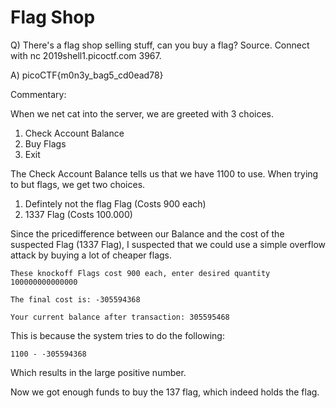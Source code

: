 # Flag Shop

Q) There's a flag shop selling stuff, can you buy a flag? Source. Connect with nc 2019shell1.picoctf.com 3967.

A) picoCTF{m0n3y_bag5_cd0ead78}

Commentary:

When we net cat into the server, we are greeted with 3 choices.
1) Check Account Balance
2) Buy Flags
3) Exit

The Check Account Balance tells us that we have 1100 to use.
When trying to but flags, we get two choices.
1) Defintely not the flag Flag (Costs 900 each)
2) 1337 Flag (Costs 100.000)


Since the pricedifference between our Balance and the cost of the suspected Flag (1337 Flag),
I suspected that we could use a simple overflow attack by buying a lot of cheaper flags.
```
These knockoff Flags cost 900 each, enter desired quantity
100000000000000

The final cost is: -305594368

Your current balance after transaction: 305595468
```

This is because the system tries to do the following:
```
1100 - -305594368 
```
Which results in the large positive number.

Now we got enough funds to buy the 137 flag, which indeed holds the flag.

